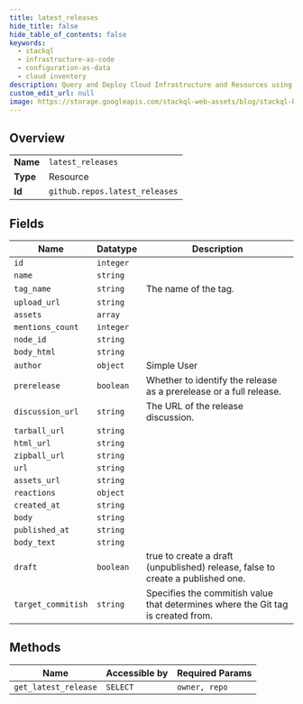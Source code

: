 ```yaml
---
title: latest_releases
hide_title: false
hide_table_of_contents: false
keywords:
  - stackql
  - infrastructure-as-code
  - configuration-as-data
  - cloud inventory
description: Query and Deploy Cloud Infrastructure and Resources using SQL
custom_edit_url: null
image: https://storage.googleapis.com/stackql-web-assets/blog/stackql-blog-post-featured-image.png
---
```

  
    

## Overview
<table><tbody>
<tr><td><b>Name</b></td><td><code>latest_releases</code></td></tr>
<tr><td><b>Type</b></td><td>Resource</td></tr>
<tr><td><b>Id</b></td><td><code>github.repos.latest_releases</code></td></tr>
</tbody></table>

## Fields
| Name | Datatype | Description |
| ---- | -------- | ----------- |
| `id` | `integer` |  |
| `name` | `string` |  |
| `tag_name` | `string` | The name of the tag. |
| `upload_url` | `string` |  |
| `assets` | `array` |  |
| `mentions_count` | `integer` |  |
| `node_id` | `string` |  |
| `body_html` | `string` |  |
| `author` | `object` | Simple User |
| `prerelease` | `boolean` | Whether to identify the release as a prerelease or a full release. |
| `discussion_url` | `string` | The URL of the release discussion. |
| `tarball_url` | `string` |  |
| `html_url` | `string` |  |
| `zipball_url` | `string` |  |
| `url` | `string` |  |
| `assets_url` | `string` |  |
| `reactions` | `object` |  |
| `created_at` | `string` |  |
| `body` | `string` |  |
| `published_at` | `string` |  |
| `body_text` | `string` |  |
| `draft` | `boolean` | true to create a draft (unpublished) release, false to create a published one. |
| `target_commitish` | `string` | Specifies the commitish value that determines where the Git tag is created from. |
## Methods
| Name | Accessible by | Required Params |
| ---- | ------------- | --------------- |
| `get_latest_release` | `SELECT` | `owner, repo` |
